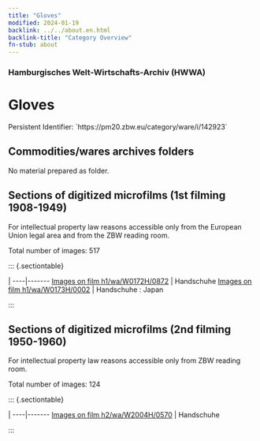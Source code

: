 ```yaml
---
title: "Gloves"
modified: 2024-01-19
backlink: ../../about.en.html
backlink-title: "Category Overview"
fn-stub: about
---
```


### Hamburgisches Welt-Wirtschafts-Archiv (HWWA)

# Gloves

<div class="hint">Persistent Identifier: `https://pm20.zbw.eu/category/ware/i/142923`</div>







## Commodities/wares archives folders





No material prepared as folder.



<a id="filmsections" />

## Sections of digitized microfilms (1st filming 1908-1949)

<p>For intellectual property law reasons accessible only from the European Union legal area and from the ZBW reading room.</p>



<p>Total number of images: 517</p>




::: {.sectiontable}

 | 
----|-------
<a class="btn" href="https://pm20.zbw.eu/film/h1/wa/W0172H/0872" rel="nofollow">Images on film h1/wa/W0172H/0872</a> | Handschuhe
<a class="btn" href="https://pm20.zbw.eu/film/h1/wa/W0173H/0002" rel="nofollow">Images on film h1/wa/W0173H/0002</a> | Handschuhe : Japan


:::




## Sections of digitized microfilms (2nd filming 1950-1960)

<p>For intellectual property law reasons accessible only from ZBW reading room.</p>



<p>Total number of images: 124</p>




::: {.sectiontable}

 | 
----|-------
<a class="btn" href="https://pm20.zbw.eu/film/h2/wa/W2004H/0570" rel="nofollow">Images on film h2/wa/W2004H/0570</a> | Handschuhe


:::
















